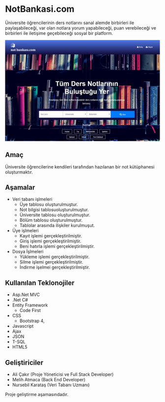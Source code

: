 # NotBankasi.com
 Üniversite öğrencilerinin ders notlarını sanal alemde birbirleri ile paylaşabileceği, var olan notlara yorum yapabileceği, puan verebileceği ve birbirleri 
ile iletişime geçebileceği sosyal bir platform.

![Anasayfa Resmi](https://github.com/turkmuhendisnet/NotBankasi.com/blob/master/NotBankas%C4%B1%20Anasayfa%20g%C3%B6r%C3%BCn%C3%BCm%20.jpg)

## Amaç 
 Üniversite öğrencilerine kendileri tarafından  hazılanan bir not kütüphanesi oluşturmaktır.
## Aşamalar
* Veri tabanı işlmeleri
  * Üye tablosu oluşturulmuştur.
  * Not bilgisi tablosuoluşturulmuştur.
  * Üniversite tablosu oluşturulmuştur.
  * Bölüm tablosu oluşturulmuştur.
  * Tablolar arasında ilişkiler kurulmuşut.
* Üye işlmeleri
  * Kayıt işlemi gerçekleştirilmiştir.
  * Giriş işlemi gerçekleştirilmiştir.
  * Beni hatırla işlemi gerçekleştirilmiştir.
* Dosya İşlmeleri
  * Yükleme işlemi gerçekleştirilmiştir.
  * Silme işlemi gerçekleştirilmiştir.
  * İndirme işelmei gerçekleştirilmiştir.

## Kullanılan Teklonojiler
* Asp.Net MVC 
* .Net C#
* Entity Framework 
  * Code First 
* CSS 
  * Bootstrap 4, 
 * Javascript
 * Ajax
 * JSON
 * T-SQL
 * HTML5
 
## Geliştiriciler
* Ali Çakır (Proje Yöneticisi ve Full Stack Developer)
* Melih Atmaca (Back End  Developer)
* Nursebil Karataş (Veri Tabanı Uzmanı)

Proje geliştirme aşamasındadır.

 
